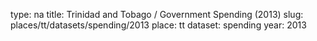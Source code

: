 type: na
title: Trinidad and Tobago / Government Spending (2013)
slug: places/tt/datasets/spending/2013
place: tt
dataset: spending
year: 2013
